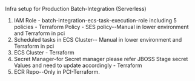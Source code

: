 Infra setup for Production Batch-Integration (Serverless)

1. IAM Role - batch-integration-ecs-task-execution-role including 5 policies - Terraform
   Policy - SES policy--Manual in lower environment and Terraform in pci
2. Scheduled tasks in ECS Cluster-- Manual in lower environment and Terraform in pci
3. ECS Cluster - Terraform
4. Secret Manager-for Secret manager please refer JBOSS Stage secret Values and need to update accordingly - Terraform
5. ECR Repo--Only in PCI-Terraform. 

